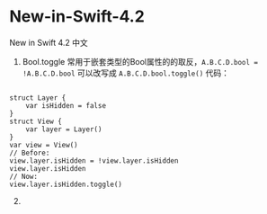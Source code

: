 # New-in-Swift-4.2
New in Swift 4.2 中文
1. Bool.toggle
常用于嵌套类型的Bool属性的的取反，<code>A.B.C.D.bool = !A.B.C.D.bool</code> 可以改写成 <code>A.B.C.D.bool.toggle()</code>
代码：
<pre><code>
struct Layer {
    var isHidden = false
}
struct View {
    var layer = Layer()
}
var view = View()
// Before:
view.layer.isHidden = !view.layer.isHidden
view.layer.isHidden
// Now:
view.layer.isHidden.toggle()
</code></pre></div>

2.
